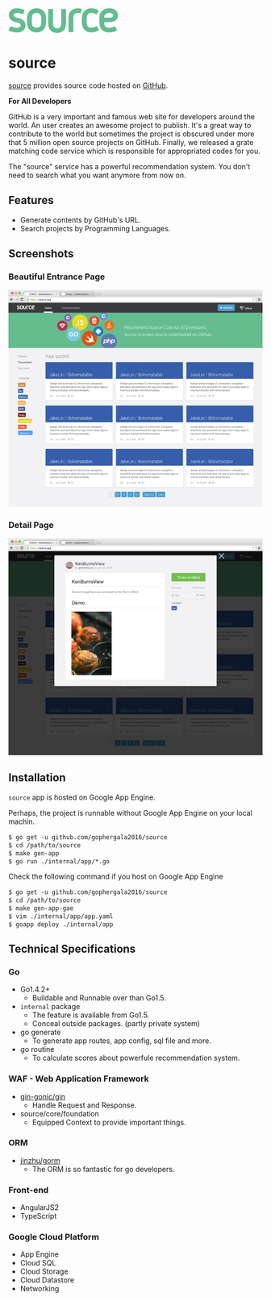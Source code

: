 ![](https://github.com/gophergala2016/source/blob/master/private/design/source_logo.png)

# source

[source](http://getsource.io) provides source code hosted on [GitHub](https://github.com).

**For All Developers**

GitHub is a very important and famous web site for developers around the world. An user creates an awesome project to publish. It's a great way to contribute to the world but sometimes the project is obscured under more that 5 million open source projects on GitHub. Finally, we released a grate matching code service which is responsible for appropriated codes for you.

The "source" service has a powerful recommendation system. You don't need to search what you want anymore from now on.

## Features

- Generate contents by GitHub's URL.
- Search projects by Programming Languages.


## Screenshots

### Beautiful Entrance Page

![](https://github.com/gophergala2016/source/blob/master/private/design/HOME.png)

### Detail Page

![](https://github.com/gophergala2016/source/blob/master/private/design/ITEM.png)

## Installation

`source` app is hosted on Google App Engine.

Perhaps, the project is runnable without Google App Engine on your local machin.

```
$ go get -u github.com/gophergala2016/source
$ cd /path/to/source
$ make gen-app
$ go run ./internal/app/*.go
```

Check the following command if you host on Google App Engine

```
$ go get -u github.com/gophergala2016/source
$ cd /path/to/source
$ make gen-app-gae
$ vim ./internal/app/app.yaml
$ goapp deploy ./internal/app
```

## Technical Specifications

### Go

- Go1.4.2+
    - Buildable and Runnable over than Go1.5.
- `internal` package
    - The feature is available from Go1.5.
    - Conceal outside packages. (partly private system)
- go generate
    - To generate app routes, app config, sql file and more.
- go routine
    - To calculate scores about powerfule recommendation system.

### WAF - Web Application Framework

- [gin-gonic/gin](https://github.com/gin-gonic/gin)
    - Handle Request and Response.
- source/core/foundation
    - Equipped Context to provide important things.

### ORM

- [jinzhu/gorm](https://github.com/jinzhu/gorm)
    - The ORM is so fantastic for go developers.

### Front-end

- AngularJS2
- TypeScript

### Google Cloud Platform

- App Engine
- Cloud SQL
- Cloud Storage
- Cloud Datastore
- Networking


